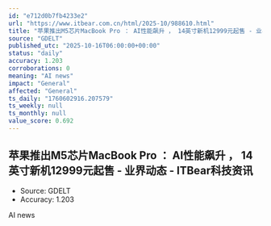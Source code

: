 ```yaml
---
id: "e712d0b7fb4233e2"
url: "https://www.itbear.com.cn/html/2025-10/988610.html"
title: "苹果推出M5芯片MacBook Pro ： AI性能飙升 ， 14英寸新机12999元起售 - 业界动态 - ITBear科技资讯"
source: "GDELT"
published_utc: "2025-10-16T06:00:00+00:00"
status: "daily"
accuracy: 1.203
corroborations: 0
meaning: "AI news"
impact: "General"
affected: "General"
ts_daily: "1760602916.207579"
ts_weekly: null
ts_monthly: null
value_score: 0.692
---
```

## 苹果推出M5芯片MacBook Pro ： AI性能飙升 ， 14英寸新机12999元起售 - 业界动态 - ITBear科技资讯

- Source: GDELT
- Accuracy: 1.203

AI news

